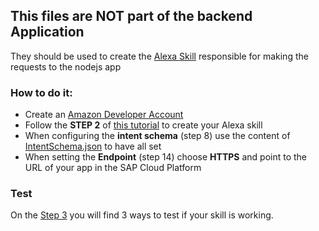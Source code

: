 ## This files are NOT part of the backend Application

They should be used to create the [Alexa Skill](https://developer.amazon.com/alexa-skills-kit/learn) responsible for making the requests to the nodejs app

### How to do it:
*  Create an [Amazon Developer Account](https://developer.amazon.com/)
* Follow the **STEP 2** of [this tutorial](https://developer.amazon.com/docs/devconsole/create-a-skill-and-choose-the-interaction-model.html#create-a-new-skill) to create your Alexa skill
* When configuring the **intent schema** (step 8) use the content of [IntentSchema.json](IntentSchema.json) to have all set
* When setting the **Endpoint** (step 14) choose **HTTPS** and point to the URL of your app in the SAP Cloud Platform

### Test
On the [Step 3](https://developer.amazon.com/en-GB/docs/alexa/devconsole/test-your-skill.html) you will find 3 ways to test if your skill is working.
